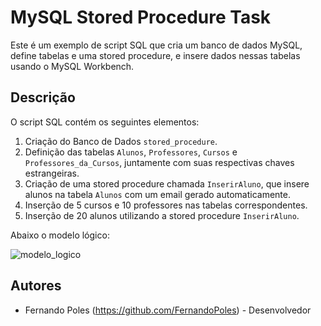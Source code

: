 # MySQL Stored Procedure Task

Este é um exemplo de script SQL que cria um banco de dados MySQL, define tabelas e uma stored procedure, e insere dados nessas tabelas usando o MySQL Workbench.

## Descrição

O script SQL contém os seguintes elementos:

1. Criação do Banco de Dados `stored_procedure`.
2. Definição das tabelas `Alunos`, `Professores`, `Cursos` e `Professores_da_Cursos`, juntamente com suas respectivas chaves estrangeiras.
3. Criação de uma stored procedure chamada `InserirAluno`, que insere alunos na tabela `Alunos` com um email gerado automaticamente.
4. Inserção de 5 cursos e 10 professores nas tabelas correspondentes.
5. Inserção de 20 alunos utilizando a stored procedure `InserirAluno`.

Abaixo o modelo lógico:

![modelo_logico](https://github.com/FernandoPoles/sql_stored_procedure/assets/164109947/c0a9e9f5-8fff-4d81-a1d0-7fda54ffc757)

## Autores

- Fernando Poles (https://github.com/FernandoPoles) - Desenvolvedor
